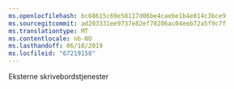 ```yaml
---
ms.openlocfilehash: bc68615c69e58117d06be4caebe1b4e814c3bce9
ms.sourcegitcommit: ad203331ee9737e82ef70206ac04eeb72a5f9c7f
ms.translationtype: MT
ms.contentlocale: nb-NO
ms.lasthandoff: 06/18/2019
ms.locfileid: "67219158"
---
```

Eksterne skrivebordstjenester
